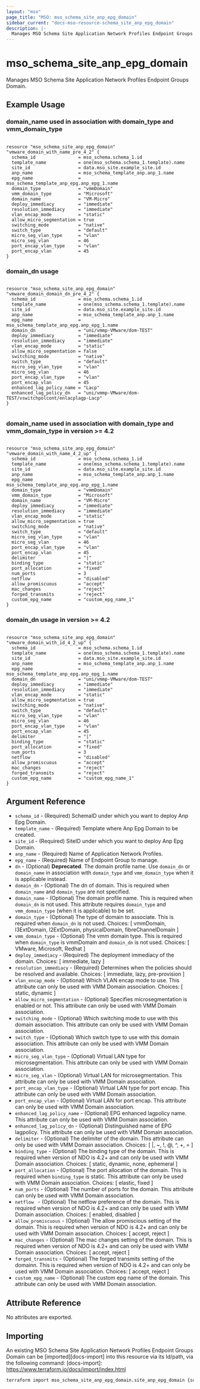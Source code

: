 ```yaml
---
layout: "mso"
page_title: "MSO: mso_schema_site_anp_epg_domain"
sidebar_current: "docs-mso-resource-schema_site_anp_epg_domain"
description: |-
  Manages MSO Schema Site Application Network Profiles Endpoint Groups Domain.
---
```


# mso_schema_site_anp_epg_domain #

Manages MSO Schema Site Application Network Profiles Endpoint Groups Domain.

## Example Usage ##

### domain_name used in association with domain_type and vmm_domain_type ###

```hcl

resource "mso_schema_site_anp_epg_domain" "vmware_domain_with_name_pre_4_2" {
  schema_id                = mso_schema.schema_1.id
  template_name            = one(mso_schema.schema_1.template).name
  site_id                  = data.mso_site.example_site.id
  anp_name                 = mso_schema_template_anp.anp_1.name
  epg_name                 = mso_schema_template_anp_epg.anp_epg_1.name
  domain_type              = "vmmDomain"
  vmm_domain_type          = "Microsoft"
  domain_name              = "VM-Micro"
  deploy_immediacy         = "immediate"
  resolution_immediacy     = "immediate"
  vlan_encap_mode          = "static"
  allow_micro_segmentation = true
  switching_mode           = "native"
  switch_type              = "default"
  micro_seg_vlan_type      = "vlan"
  micro_seg_vlan           = 46
  port_encap_vlan_type     = "vlan"
  port_encap_vlan          = 45
}

```

### domain_dn usage ###

```hcl

resource "mso_schema_site_anp_epg_domain" "vmware_domain_domain_dn_pre_4_2" {
  schema_id                = mso_schema.schema_1.id
  template_name            = one(mso_schema.schema_1.template).name
  site_id                  = data.mso_site.example_site.id
  anp_name                 = mso_schema_template_anp.anp_1.name
  epg_name                 = mso_schema_template_anp_epg.anp_epg_1.name
  domain_dn                = "uni/vmmp-VMware/dom-TEST"
  deploy_immediacy         = "immediate"
  resolution_immediacy     = "immediate"
  vlan_encap_mode          = "static"
  allow_micro_segmentation = false
  switching_mode           = "native"
  switch_type              = "default"
  micro_seg_vlan_type      = "vlan"
  micro_seg_vlan           = 46
  port_encap_vlan_type     = "vlan"
  port_encap_vlan          = 45
  enhanced_lag_policy_name = "Lacp"
  enhanced_lag_policy_dn   = "uni/vmmp-VMware/dom-TEST/vswitchpolcont/enlacplagp-Lacp"
}


```

### domain_name used in association with domain_type and vmm_domain_type in version >= 4.2 ###

```hcl

resource "mso_schema_site_anp_epg_domain" "vmware_domain_with_name_4_2_up" {
  schema_id                = mso_schema.schema_1.id
  template_name            = one(mso_schema.schema_1.template).name
  site_id                  = data.mso_site.example_site.id
  anp_name                 = mso_schema_template_anp.anp_1.name
  epg_name                 = mso_schema_template_anp_epg.anp_epg_1.name
  domain_type              = "vmmDomain"
  vmm_domain_type          = "Microsoft"
  domain_name              = "VM-Micro"
  deploy_immediacy         = "immediate"
  resolution_immediacy     = "immediate"
  vlan_encap_mode          = "static"
  allow_micro_segmentation = true
  switching_mode           = "native"
  switch_type              = "default"
  micro_seg_vlan_type      = "vlan"
  micro_seg_vlan           = 46
  port_encap_vlan_type     = "vlan"
  port_encap_vlan          = 45
  delimiter                = "|"
  binding_type             = "static"
  port_allocation          = "fixed"
  num_ports                = 3
  netflow                  = "disabled"
  allow_promiscuous        = "accept"
  mac_changes              = "reject"
  forged_transmits         = "reject"
  custom_epg_name          = "custom_epg_name_1"
}

```

### domain_dn usage in version >= 4.2 ###

```hcl

resource "mso_schema_site_anp_epg_domain" "vmware_domain_with_id_4_2_up" {
  schema_id                = mso_schema.schema_1.id
  template_name            = one(mso_schema.schema_1.template).name
  site_id                  = data.mso_site.example_site.id
  anp_name                 = mso_schema_template_anp.anp_1.name
  epg_name                 = mso_schema_template_anp_epg.anp_epg_1.name
  domain_dn                = "uni/vmmp-VMware/dom-TEST"
  deploy_immediacy         = "immediate"
  resolution_immediacy     = "immediate"
  vlan_encap_mode          = "static"
  allow_micro_segmentation = true
  switching_mode           = "native"
  switch_type              = "default"
  micro_seg_vlan_type      = "vlan"
  micro_seg_vlan           = 46
  port_encap_vlan_type     = "vlan"
  port_encap_vlan          = 45
  delimiter                = "|"
  binding_type             = "static"
  port_allocation          = "fixed"
  num_ports                = 3
  netflow                  = "disabled"
  allow_promiscuous        = "accept"
  mac_changes              = "reject"
  forged_transmits         = "reject"
  custom_epg_name          = "custom_epg_name_1"
}

```

## Argument Reference ##

* `schema_id` - (Required) SchemaID under which you want to deploy Anp Epg Domain.
* `template_name` - (Required) Template where Anp Epg Domain to be created.
* `site_id` - (Required) SiteID under which you want to deploy Anp Epg Domain.
* `anp_name` - (Required) Name of Application Network Profiles.
* `epg_name` - (Required) Name of Endpoint Group to manage.
* `dn` - (Optional) **Deprecated**. The domain profile name. Use `domain_dn` or `domain_name` in association with `domain_type` and `vmm_domain_type` when it is applicable instead.
* `domain_dn` - (Optional) The dn of domain. This is required when `domain_name` and `domain_type` are not specified.
* `domain_name` - (Optional) The domain profile name. This is required when `domain_dn` is not used. This attribute requires `domain_type` and `vmm_domain_type` (when it is applicable) to be set.
* `domain_type` - (Optional) The type of domain to associate. This is required when `domain_dn` is not used. Choices: [ vmmDomain, l3ExtDomain, l2ExtDomain, physicalDomain, fibreChannelDomain ]
* `vmm_domain_type` - (Optional) The vmm domain type. This is required when `domain_type` is vmmDomain and `domain_dn` is not used. Choices: [ VMware, Microsoft, Redhat ]
* `deploy_immediacy` - (Required) The deployment immediacy of the domain. Choices: [ immediate, lazy ]
* `resolution_immediacy` - (Required) Determines when the policies should be resolved and available. Choices: [ immediate, lazy, pre-provision ]
* `vlan_encap_mode` - (Optional) Which VLAN encap mode to use. This attribute can only be used with VMM Domain association. Choices: [ static, dynamic ]
* `allow_micro_segmentation` - (Optional) Specifies microsegmentation is enabled or not. This attribute can only be used with VMM Domain association.
* `switching_mode` - (Optional) Which switching mode to use with this domain association. This attribute can only be used with VMM Domain association.
* `switch_type` - (Optional) Which switch type to use with this domain association. This attribute can only be used with VMM Domain association.
* `micro_seg_vlan_type` - (Optional) Virtual LAN type for microsegmentation. This attribute can only be used with VMM Domain association.
* `micro_seg_vlan` - (Optional) Virtual LAN for microsegmentation. This attribute can only be used with VMM Domain association.
* `port_encap_vlan_type` - (Optional) Virtual LAN type for port encap. This attribute can only be used with VMM Domain association.
* `port_encap_vlan` - (Optional) Virtual LAN for port encap. This attribute can only be used with VMM Domain association.
* `enhanced_lag_policy_name` - (Optional) EPG enhanced lagpolicy name. This attribute can only be used with VMM Domain association.
* `enhanced_lag_policy_dn` - (Optional) Distinguished name of EPG lagpolicy. This attribute can only be used with VMM Domain association.
* `delimiter` - (Optional) The delimiter of the domain. This attribute can only be used with VMM Domain association. Choices: [ |, ~, !, @, ^, +, = ]
* `binding_type` - (Optional) The binding type of the domain. This is required when version of NDO is 4.2+ and can only be used with VMM Domain association. Choices: [ static, dynamic, none, ephemeral ] 
* `port_allocation` - (Optional) The port allocation of the domain. This is required when `binding_type` is static. This attribute can only be used with VMM Domain association. Choices: [ elastic, fixed ]
* `num_ports` - (Optional) The number of ports for the domain. This attribute can only be used with VMM Domain association.
* `netflow ` - (Optional) The netflow preference of the domain. This is required when version of NDO is 4.2+ and can only be used with VMM Domain association. Choices: [ enabled, disabled ]
* `allow_promiscuous` - (Optional) The allow promiscious setting of the domain. This is required when version of NDO is 4.2+ and can only be used with VMM Domain association. Choices: [ accept, reject ]
* `mac_changes` - (Optional) The mac changes setting of the domain. This is required when version of NDO is 4.2+ and can only be used with VMM Domain association. Choices: [ accept, reject ]
* `forged_transmits` - (Optional) The forged transmits setting of the domainn. This is required when version of NDO is 4.2+ and can only be used with VMM Domain association. Choices: [ accept, reject ]
* `custom_epg_name` - (Optional) The custom epg name of the domain. This attribute can only be used with VMM Domain association.

## Attribute Reference ##

No attributes are exported.

## Importing ##

An existing MSO Schema Site Application Network Profiles Endpoint Groups Domain can be [imported][docs-import] into this resource via its Id/path, via the following command: [docs-import]: <https://www.terraform.io/docs/import/index.html>

```bash
terraform import mso_schema_site_anp_epg_domain.site_anp_epg_domain {schema_id}/sites/{site_id}-{template_name}/anps/{anp_name}/epgs/{epg_name}/domainAssociations/{domain_dn}
```
